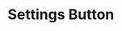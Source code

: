 [//]: # (FIXME: This page needs better screenshots of components. Current are horrible.)

# Settings Button

